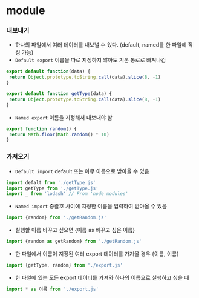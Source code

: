 # module

### 내보내기

* 하나의 파일에서 여러 데이터를 내보낼 수 있다. (default, named를 한 파일에 작성 가능)
* `Default export` 이름을 따로 지정하지 않아도 기본 통로로 빠져나감

```js
export default function(data) {
 return Object.prototype.toString.call(data).slice(8, -1)
}
```

```js
export default function getType(data) {
 return Object.prototype.toString.call(data).slice(8, -1)
}
```

* `Named export` 이름을 지정해서 내보내야 함

```js
export function random() {
 return Math.floor(Math.random() * 10)
}
```

### 가져오기

* `Default import` default 또는 아무 이름으로 받아올 수 있음

```js
import defalt from './getType.js'
import getType from './getType.js'
import _ from 'lodash' // From 'node modules'
```

* `Named import` 중괄호 사이에 지정한 이름을 입력하여 받아올 수 있음

```js
import {random} from './getRandom.js'
```

* 실행할 이름 바꾸고 싶으면 {이름 as 바꾸고 싶은 이름}

```js
import {random as getRandom} from './getRandom.js'
```

* 한 파일에서 이름이 지정된 여러 export 데이터를 가져올 경우 {이름, 이름}

```js
import {getType, random} from './export.js'
```

* 한 파일에 있는 모든 export 데이터를 가져와 하나의 이름으로 실행하고 싶을 때

```js
import * as 이름 from './export.js'
```
